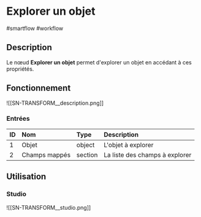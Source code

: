 # Explorer un objet

#smartflow #workflow

## Description

Le nœud **Explorer un objet** permet d'explorer un objet en accédant à ces propriétés.



## Fonctionnement

![[SN-TRANSFORM__description.png]]

### Entrées

| ID | Nom | Type | Description |
|:-|:-|:-|:-|
| 1 | Objet | object | L'objet à explorer |
| 2 | Champs mappés | section | La liste des champs à explorer<br /> |

## Utilisation

### Studio

![[SN-TRANSFORM__studio.png]]

